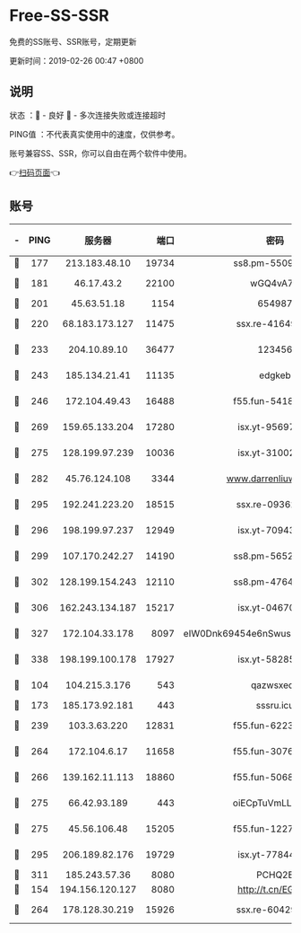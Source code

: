# Free-SS-SSR

免费的SS账号、SSR账号，定期更新

更新时间：2019-02-26 00:47 +0800

## 说明

状态     ：🙂 - 良好 🙁 - 多次连接失败或连接超时

PING值   ：不代表真实使用中的速度，仅供参考。

账号兼容SS、SSR，你可以自由在两个软件中使用。

👉[扫码页面](https://liesauer.github.io/free-ss-ssr.github.io/)👈

## 账号

|-|PING|服务器|端口|密码|加密方式|区域|
|:----:|:----:|:-----:|-----:|:----:|:----:|:----:|
|🙂|177|213.183.48.10|19734|ss8.pm-55096385|rc4-md5|RU|
|🙂|181|46.17.43.2|22100|wGQ4vA7D|aes-256-gcm|RU|
|🙂|201|45.63.51.18|1154|654987|chacha20|US|
|🙂|220|68.183.173.127|11475|ssx.re-41649202|aes-256-cfb|US|
|🙂|233|204.10.89.10|36477|123456|aes-256-cfb|US|
|🙂|243|185.134.21.41|11135|edgkeb|aes-256-cfb|GB|
|🙂|246|172.104.49.43|16488|f55.fun-54186310|aes-256-cfb|SG|
|🙂|269|159.65.133.204|17280|isx.yt-95697435|aes-256-cfb|SG|
|🙂|275|128.199.97.239|10036|isx.yt-31002701|aes-256-cfb|SG|
|🙂|282|45.76.124.108|3344|www.darrenliuwei.com|aes-256-cfb|AU|
|🙂|295|192.241.223.20|18515|ssx.re-09362839|aes-256-cfb|US|
|🙂|296|198.199.97.237|12949|isx.yt-70943099|aes-256-cfb|US|
|🙂|299|107.170.242.27|14190|ss8.pm-56526890|aes-256-cfb|US|
|🙂|302|128.199.154.243|12110|ss8.pm-47641220|aes-256-cfb|SG|
|🙂|306|162.243.134.187|15217|isx.yt-04670550|aes-256-cfb|US|
|🙂|327|172.104.33.178|8097|eIW0Dnk69454e6nSwuspv9DmS201tQ0D|aes-256-cfb|SG|
|🙂|338|198.199.100.178|17927|isx.yt-58285902|aes-256-cfb|US|
|🙂|104|104.215.3.176|543|qazwsxedc|aes-256-gcm|JP|
|🙂|173|185.173.92.181|443|sssru.icu|rc4-md5|RU|
|🙂|239|103.3.63.220|12831|f55.fun-62237207|aes-256-cfb|SG|
|🙂|264|172.104.6.17|11658|f55.fun-30764636|aes-256-cfb|US|
|🙂|266|139.162.11.113|18860|f55.fun-50686264|aes-256-cfb|SG|
|🙂|275|66.42.93.189|443|oiECpTuVmLLxk4Ts|aes-256-cfb|US|
|🙂|275|45.56.106.48|15205|f55.fun-12278228|aes-256-cfb|US|
|🙂|295|206.189.82.176|19729|isx.yt-77844520|aes-256-cfb|SG|
|🙂|311|185.243.57.36|8080|PCHQ2E|rc4-md5|US|
|🙁|154|194.156.120.127|8080|http://t.cn/EGJIyrl|rc4-md5|RU|
|🙁|264|178.128.30.219|15926|ssx.re-60429787|aes-256-cfb|SG|
